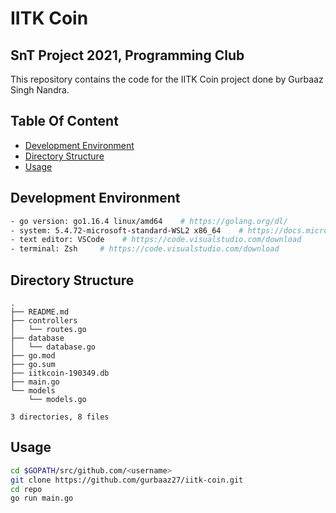 # IITK Coin
## SnT Project 2021, Programming Club 

This repository contains the code for the IITK Coin project done by Gurbaaz Singh Nandra.

## Table Of Content
- [Development Environment](#development-environment)
- [Directory Structure](#directory-structure)
- [Usage](#usage)

## Development Environment

```bash
- go version: go1.16.4 linux/amd64    # https://golang.org/dl/
- system: 5.4.72-microsoft-standard-WSL2 x86_64    # https://docs.microsoft.com/en-us/windows/wsl/install-win10
- text editor: VSCode    # https://code.visualstudio.com/download
- terminal: Zsh     # https://code.visualstudio.com/download
```

## Directory Structure
```
.
├── README.md
├── controllers
│   └── routes.go
├── database
│   └── database.go
├── go.mod
├── go.sum
├── iitkcoin-190349.db
├── main.go
└── models
    └── models.go

3 directories, 8 files
```

## Usage
```bash
cd $GOPATH/src/github.com/<username>
git clone https://github.com/gurbaaz27/iitk-coin.git
cd repo
go run main.go
```
